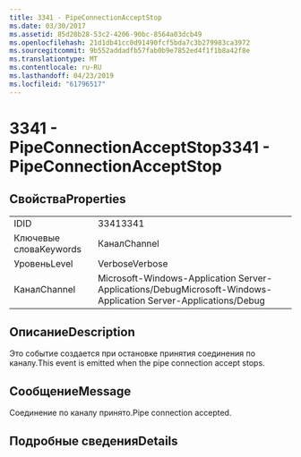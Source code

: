 ```yaml
---
title: 3341 - PipeConnectionAcceptStop
ms.date: 03/30/2017
ms.assetid: 85d20b28-53c2-4206-90bc-8564a03dcb49
ms.openlocfilehash: 21d1db41cc0d91490fcf5bda7c3b279983ca3972
ms.sourcegitcommit: 9b552addadfb57fab0b9e7852ed4f1f1b8a42f8e
ms.translationtype: MT
ms.contentlocale: ru-RU
ms.lasthandoff: 04/23/2019
ms.locfileid: "61796517"
---
```

# <a name="3341---pipeconnectionacceptstop"></a><span data-ttu-id="c1ac5-102">3341 - PipeConnectionAcceptStop</span><span class="sxs-lookup"><span data-stu-id="c1ac5-102">3341 - PipeConnectionAcceptStop</span></span>
## <a name="properties"></a><span data-ttu-id="c1ac5-103">Свойства</span><span class="sxs-lookup"><span data-stu-id="c1ac5-103">Properties</span></span>  
  
|||  
|-|-|  
|<span data-ttu-id="c1ac5-104">ID</span><span class="sxs-lookup"><span data-stu-id="c1ac5-104">ID</span></span>|<span data-ttu-id="c1ac5-105">3341</span><span class="sxs-lookup"><span data-stu-id="c1ac5-105">3341</span></span>|  
|<span data-ttu-id="c1ac5-106">Ключевые слова</span><span class="sxs-lookup"><span data-stu-id="c1ac5-106">Keywords</span></span>|<span data-ttu-id="c1ac5-107">Канал</span><span class="sxs-lookup"><span data-stu-id="c1ac5-107">Channel</span></span>|  
|<span data-ttu-id="c1ac5-108">Уровень</span><span class="sxs-lookup"><span data-stu-id="c1ac5-108">Level</span></span>|<span data-ttu-id="c1ac5-109">Verbose</span><span class="sxs-lookup"><span data-stu-id="c1ac5-109">Verbose</span></span>|  
|<span data-ttu-id="c1ac5-110">Канал</span><span class="sxs-lookup"><span data-stu-id="c1ac5-110">Channel</span></span>|<span data-ttu-id="c1ac5-111">Microsoft-Windows-Application Server-Applications/Debug</span><span class="sxs-lookup"><span data-stu-id="c1ac5-111">Microsoft-Windows-Application Server-Applications/Debug</span></span>|  
  
## <a name="description"></a><span data-ttu-id="c1ac5-112">Описание</span><span class="sxs-lookup"><span data-stu-id="c1ac5-112">Description</span></span>  
 <span data-ttu-id="c1ac5-113">Это событие создается при остановке принятия соединения по каналу.</span><span class="sxs-lookup"><span data-stu-id="c1ac5-113">This event is emitted when the pipe connection accept stops.</span></span>  
  
## <a name="message"></a><span data-ttu-id="c1ac5-114">Сообщение</span><span class="sxs-lookup"><span data-stu-id="c1ac5-114">Message</span></span>  
 <span data-ttu-id="c1ac5-115">Соединение по каналу принято.</span><span class="sxs-lookup"><span data-stu-id="c1ac5-115">Pipe connection accepted.</span></span>  
  
## <a name="details"></a><span data-ttu-id="c1ac5-116">Подробные сведения</span><span class="sxs-lookup"><span data-stu-id="c1ac5-116">Details</span></span>
